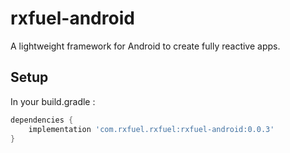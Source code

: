 # rxfuel-android
A lightweight framework for Android to create fully reactive apps.

## Setup

In your build.gradle :

```gradle
dependencies {
    implementation 'com.rxfuel.rxfuel:rxfuel-android:0.0.3'
}
```
